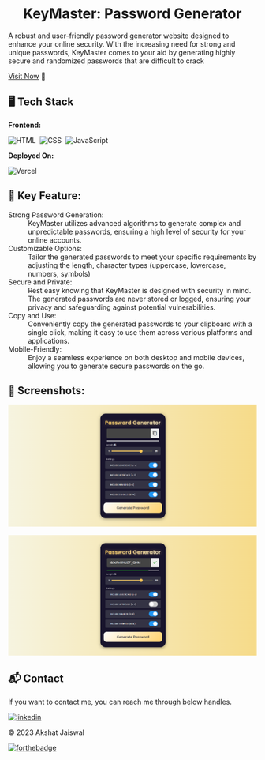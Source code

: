 <h1 align="center">KeyMaster: Password Generator</h1>
A robust and user-friendly password generator website designed to enhance your online security. With the increasing need for strong and unique passwords, KeyMaster comes to your aid by generating highly secure and randomized passwords that are difficult to crack

[Visit Now](https://password-generator-zethyst.vercel.app/) 🚀

## 🖥️ Tech Stack
**Frontend:**

![HTML](https://img.shields.io/badge/HTML5-E34F26?style=for-the-badge&logo=html5&logoColor=white)&nbsp;
![CSS](https://img.shields.io/badge/CSS3-1572B6?style=for-the-badge&logo=css3&logoColor=white)&nbsp;
![JavaScript](https://img.shields.io/badge/JavaScript-F7DF1E?style=for-the-badge&logo=javascript&logoColor=black)&nbsp;


**Deployed On:**

![Vercel](https://img.shields.io/badge/Vercel-000000?style=for-the-badge&logo=vercel&logoColor=white)


## 📌 Key Feature:
<dl>
<dt>Strong Password Generation:</dt><dd> KeyMaster utilizes advanced algorithms to generate complex and unpredictable passwords, ensuring a high level of security for your online accounts.</dd>

<dt>Customizable Options:</dt><dd> Tailor the generated passwords to meet your specific requirements by adjusting the length, character types (uppercase, lowercase, numbers, symbols)</dd>

<dt>Secure and Private:</dt><dd> Rest easy knowing that KeyMaster is designed with security in mind. The generated passwords are never stored or logged, ensuring your privacy and safeguarding against potential vulnerabilities.</dd>

<dt>Copy and Use:</dt><dd> Conveniently copy the generated passwords to your clipboard with a single click, making it easy to use them across various platforms and applications.</dd>

<dt>Mobile-Friendly:</dt><dd> Enjoy a seamless experience on both desktop and mobile devices, allowing you to generate secure passwords on the go.</dd>

</dl>


## 📌 Screenshots:
![home](/img/home.png)

![Password Copied!](/img/copied.png)



<h2>📬 Contact</h2>

If you want to contact me, you can reach me through below handles.

[![linkedin](https://img.shields.io/badge/LinkedIn-0077B5?style=for-the-badge&logo=linkedin&logoColor=white)](https://www.linkedin.com/in/akshat-jaiswal-4664a2197)

© 2023 Akshat Jaiswal


[![forthebadge](https://forthebadge.com/images/badges/built-with-love.svg)](https://forthebadge.com)
